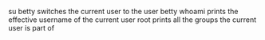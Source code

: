 su betty switches the current user to the user betty
whoami prints the effective username of the current user
root prints all the groups the current user is part of
